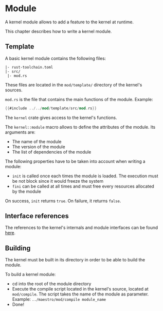 # Module

A kernel module allows to add a feature to the kernel at runtime.

This chapter describes how to write a kernel module.



## Template

A basic kernel module contains the following files:

```
|- rust-toolchain.toml
|- src/
 |- mod.rs
```

These files are located in the `mod/template/` directory of the kernel's sources.

`mod.rs` is the file that contains the main functions of the module. Example:

```rust
{{#include ../../mod/template/src/mod.rs}}
```

The `kernel` crate gives access to the kernel's functions.

The `kernel::module` macro allows to define the attributes of the module. Its arguments are:
- The name of the module
- The version of the module
- The list of dependencies of the module

The following properties have to be taken into account when writing a module:
- `init` is called once each times the module is loaded. The execution must be not block since it would freeze the system
- `fini` can be called at all times and must free every resources allocated by the module

On success, `init` returns `true`. On failure, it returns `false`.



## Interface references

The references to the kernel's internals and module interfaces can be found [here](references/kernel/index.html).



## Building

The kernel must be built in its directory in order to be able to build the module.

To build a kernel module:
- cd into the root of the module directory
- Execute the compile script located in the kernel's source, located at `mod/compile`. The script takes the name of the module as parameter. Example: `../maestro/mod/compile module_name`
- Done!
